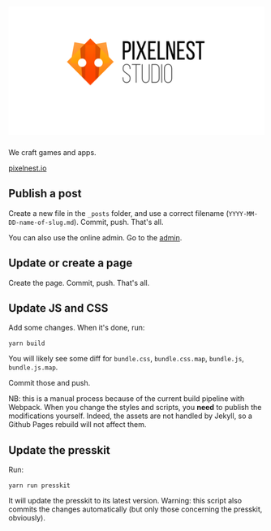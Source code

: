 # ![Pixelnest Studio](static/images/logo/logo_github.png)

We craft games and apps.

[pixelnest.io](https://pixelnest.io)

## Publish a post

Create a new file in the `_posts` folder, and use a correct filename (`YYYY-MM-DD-name-of-slug.md`). Commit, push. That's all.

You can also use the online admin. Go to the [admin](https://pixelnest.io/admin/).

## Update or create a page

Create the page. Commit, push. That's all.

## Update JS and CSS

Add some changes. When it's done, run:

```
yarn build
```

You will likely see some diff for `bundle.css`, `bundle.css.map`, `bundle.js`, `bundle.js.map`.

Commit those and push.

NB: this is a manual process because of the current build pipeline with Webpack. When you change the styles and scripts, you **need** to publish the modifications yourself. Indeed, the assets are not handled by Jekyll, so a Github Pages rebuild will not affect them.

## Update the presskit

Run:

```
yarn run presskit
```

It will update the presskit to its latest version. Warning: this script also commits the changes automatically (but only those concerning the presskit, obviously).
